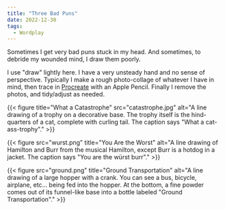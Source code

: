 ```yaml
---
title: "Three Bad Puns"
date: 2022-12-30
tags:
  - Wordplay
---
```


Sometimes I get very bad puns stuck in my head. And sometimes, to debride my wounded mind, I draw them poorly.

<!--more-->

I use "draw" lightly here. I have a very unsteady hand and no sense of perspective. Typically I make a rough photo-collage of whatever I have in mind, then trace in [Procreate](https://procreate.com) with an Apple Pencil. Finally I remove the photos, and tidy/adjust as needed.

{{< figure 
    title="What a Catastrophe"
    src="catastrophe.jpg" 
    alt="A line drawing of a trophy on a decorative base. The trophy itself is the hind-quarters of a cat, complete with curling tail. The caption says \"What a cat-ass-trophy\"." >}}

{{< figure 
    src="wurst.png" 
    title="You Are the Worst"
    alt="A line drawing of Hamilton and Burr from the musical Hamilton, except Burr is a hotdog in a jacket. The caption says \"You are the würst burr\"." >}}

{{< figure 
    src="ground.png"
    title="Ground Transportation"
    alt="A line drawing of a large hopper with a crank. You can see a bus, bicycle, airplane, etc… being fed into the hopper. At the bottom, a fine powder comes out of its funnel-like base into a bottle labeled \"Ground Transportation\"." >}}
